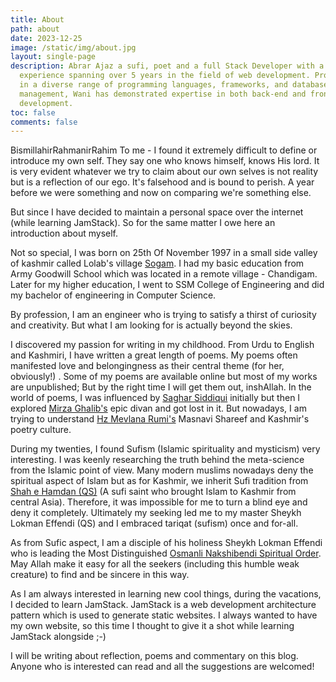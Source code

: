 ```yaml
---
title: About
path: about
date: 2023-12-25
image: /static/img/about.jpg
layout: single-page
description: Abrar Ajaz a sufi, poet and a full Stack Developer with a wealth of
  experience spanning over 5 years in the field of web development. Proficient
  in a diverse range of programming languages, frameworks, and database
  management, Wani has demonstrated expertise in both back-end and front-end
  development.
toc: false
comments: false
---
```

BismillahirRahmanirRahim
To me - I found it extremely difficult to define or introduce my own self. They say one who knows himself, knows His lord. It is very evident whatever we try to claim about our own selves is not reality but is a reflection of our ego. It's falsehood and is bound to perish. A year before we were something and now on comparing we're something else.

But since I have decided to maintain a personal space over the internet (while learning JamStack). So for the same matter I owe here an introduction about myself.

Not so special, I was born on 25th Of November 1997 in a small side valley of kashmir called Lolab's village [Sogam](https://en.wikipedia.org/wiki/Sogam_Lolab). I had my basic education from Army Goodwill School which was located in a remote village - Chandigam. Later for my higher education, I went to SSM College of Engineering and did my bachelor of engineering in Computer Science.

By profession, I am an engineer who is trying to satisfy a thirst of curiosity and creativity. But what I am looking for is actually beyond the skies.

I discovered my passion for writing in my childhood. From Urdu to English and Kashmiri, I have written a great length of poems. My poems often manifested love and belongingness as their central theme (for her, obviously!) . Some of my poems are available online but most of my works are unpublished; But by the right time I will get them out, inshAllah. In the world of poems, I was influenced by [Saghar Siddiqui](https://en.wikipedia.org/wiki/Saghar_Siddiqui) initially but then I explored [Mirza Ghalib's](https://en.wikipedia.org/wiki/Ghalib) epic divan and got lost in it. But nowadays, I am trying to understand [Hz Mevlana Rumi's](https://en.wikipedia.org/wiki/Rumi) Masnavi Shareef and Kashmir's poetry culture.

During my twenties, I found Sufism (Islamic spirituality and mysticism) very interesting. I was keenly researching the truth behind the meta-science from the Islamic point of view. Many modern muslims nowadays deny the spiritual aspect of Islam but as for Kashmir, we inherit Sufi tradition from [Shah e Hamdan (QS)](https://en.wikipedia.org/wiki/Mir_Sayyid_Ali_Hamadani) (A sufi saint who brought Islam to Kashmir from central Asia). Therefore, it was impossible for me to turn a blind eye and deny it completely. Ultimately my seeking led me to my master Sheykh Lokman Effendi (QS) and I embraced tariqat (sufism) once and for-all.

As from Sufic aspect, I am a disciple of his holiness Sheykh Lokman Effendi who is leading the Most Distinguished [Osmanli Nakshibendi Spiritual Order](https://www.naksibendi.us/). May Allah make it easy for all the seekers (including this humble weak creature) to find and be sincere in this way.

As I am always interested in learning new cool things, during the vacations, I decided to learn JamStack. JamStack is a web development architecture pattern which is used to generate static websites. I always wanted to have my own website, so this time I thought to give it a shot while learning JamStack alongside ;-)

I will be writing about reflection, poems and commentary on this blog. Anyone who is interested can read and all the suggestions are welcomed!